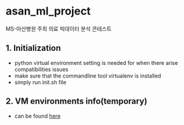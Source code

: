 # asan_ml_project

MS-아산병원 주최 의료 빅데이터 분석 콘테스트

## 1. Initialization
- python virtual environment setting is needed for when there arise compatibilities issues
- make sure that the commandline tool virtualenv is installed
- simply run init.sh file

## 2. VM environments info(temporary)
- can be found [here](https://www.dropbox.com/s/ujbg93z3n7mnigt/env.txt?dl=0)